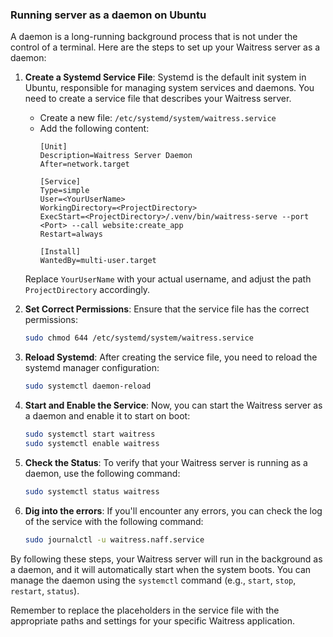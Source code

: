 ### Running server as a daemon on Ubuntu

A daemon is a long-running background process that is not under the control of a terminal. Here are the steps to set up your Waitress server as a daemon:
1. **Create a Systemd Service File**: Systemd is the default init system in Ubuntu, responsible for managing system services and daemons. You need to create a service file that describes your Waitress server.

   - Create a new file: `/etc/systemd/system/waitress.service`
   - Add the following content:
     ```
     [Unit]
     Description=Waitress Server Daemon
     After=network.target

     [Service]
     Type=simple
     User=<YourUserName>
     WorkingDirectory=<ProjectDirectory>
     ExecStart=<ProjectDirectory>/.venv/bin/waitress-serve --port <Port> --call website:create_app
     Restart=always

     [Install]
     WantedBy=multi-user.target
     ```

   Replace `YourUserName` with your actual username, and adjust the path `ProjectDirectory` accordingly.

2. **Set Correct Permissions**: Ensure that the service file has the correct permissions:
   ```bash
   sudo chmod 644 /etc/systemd/system/waitress.service
   ```

3. **Reload Systemd**: After creating the service file, you need to reload the systemd manager configuration:
   ```bash
   sudo systemctl daemon-reload
   ```

4. **Start and Enable the Service**: Now, you can start the Waitress server as a daemon and enable it to start on boot:
   ```bash
   sudo systemctl start waitress
   sudo systemctl enable waitress
   ```

5. **Check the Status**: To verify that your Waitress server is running as a daemon, use the following command:
   ```bash
   sudo systemctl status waitress
   ```

6. **Dig into the errors**: If you'll encounter any errors, you can check the log of the service with the following command:
   ```bash
   sudo journalctl -u waitress.naff.service
   ```

By following these steps, your Waitress server will run in the background as a daemon, and it will automatically start when the system boots.
You can manage the daemon using the `systemctl` command (e.g., `start`, `stop`, `restart`, `status`).

Remember to replace the placeholders in the service file with the appropriate paths and settings for your specific Waitress application.
